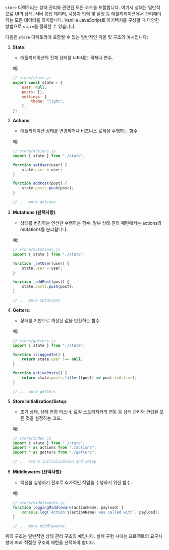 `store` 디렉토리는 상태 관리와 관련된 모든 코드를 포함합니다. 여기서 상태는 일반적으로 UI의 상태, 서버 응답 데이터, 사용자 입력 및 설정 등 애플리케이션에서 관리해야 하는 모든 데이터를 의미합니다. Vanilla JavaScript로 아키텍처를 구성할 때 다양한 방법으로 `store`를 정의할 수 있습니다.

다음은 `store` 디렉토리에 포함될 수 있는 일반적인 파일 및 구조의 예시입니다:

1. **State**:

    - 애플리케이션의 전체 상태를 나타내는 객체나 변수.

    예:

    ```javascript
    // store/state.js
    export const state = {
        user: null,
        posts: [],
        settings: {
            theme: "light",
        },
    };
    ```

2. **Actions**:

    - 애플리케이션 상태를 변경하거나 비즈니스 로직을 수행하는 함수.

    예:

    ```javascript
    // store/actions.js
    import { state } from "./state";

    function setUser(user) {
        state.user = user;
    }

    function addPost(post) {
        state.posts.push(post);
    }

    // ... more actions
    ```

3. **Mutations (선택사항)**:

    - 상태를 변경하는 연산만 수행하는 함수. 일부 상태 관리 패턴에서는 actions와 mutations를 분리합니다.

    예:

    ```javascript
    // store/mutations.js
    import { state } from "./state";

    function _setUser(user) {
        state.user = user;
    }

    function _addPost(post) {
        state.posts.push(post);
    }

    // ... more mutations
    ```

4. **Getters**:

    - 상태를 기반으로 계산된 값을 반환하는 함수.

    예:

    ```javascript
    // store/getters.js
    import { state } from "./state";

    function isLoggedIn() {
        return state.user !== null;
    }

    function activePosts() {
        return state.posts.filter((post) => post.isActive);
    }

    // ... more getters
    ```

5. **Store Initialization/Setup**:

    - 초기 상태, 상태 변경 리스너, 로컬 스토리지와의 연동 등 상태 관리와 관련된 모든 것을 설정하는 코드.

    예:

    ```javascript
    // store/index.js
    import { state } from "./state";
    import * as actions from "./actions";
    import * as getters from "./getters";

    // ... store initialization and setup
    ```

6. **Middlewares (선택사항)**:

    - 액션을 실행하기 전후로 추가적인 작업을 수행하기 위한 함수.

    예:

    ```javascript
    // store/middlewares.js
    function loggingMiddleware(actionName, payload) {
        console.log(`Action ${actionName} was called with`, payload);
    }

    // ... more middlewares
    ```

위의 구조는 일반적인 상태 관리 구조의 예입니다. 실제 구현 시에는 프로젝트의 요구사항에 따라 적절한 구조와 패턴을 선택해야 합니다.
